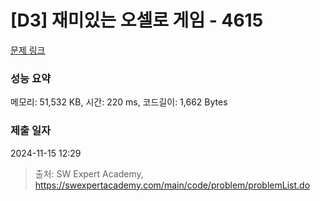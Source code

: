# [D3] 재미있는 오셀로 게임 - 4615 

[문제 링크](https://swexpertacademy.com/main/code/problem/problemDetail.do?contestProbId=AWQmA4uK8ygDFAXj) 

### 성능 요약

메모리: 51,532 KB, 시간: 220 ms, 코드길이: 1,662 Bytes

### 제출 일자

2024-11-15 12:29



> 출처: SW Expert Academy, https://swexpertacademy.com/main/code/problem/problemList.do
